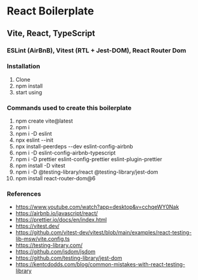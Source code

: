 # React Boilerplate
## Vite, React, TypeScript
### ESLint (AirBnB), Vitest (RTL + Jest-DOM), React Router Dom

### Installation

1. Clone
2. npm install
3. start using

### Commands used to create this boilerplate

1. npm create vite@latest
2. npm i
3. npm i -D eslint
4. npx eslint --init
5. npx install-peerdeps --dev eslint-config-airbnb
6. npm i -D eslint-config-airbnb-typescript
7. npm i -D prettier eslint-config-prettier eslint-plugin-prettier
8. npm install -D vitest
9. npm i -D @testing-library/react @testing-library/jest-dom
10. npm install react-router-dom@6


### References

- https://www.youtube.com/watch?app=desktop&v=cchqeWY0Nak
- https://airbnb.io/javascript/react/
- https://prettier.io/docs/en/index.html
- https://vitest.dev/
- https://github.com/vitest-dev/vitest/blob/main/examples/react-testing-lib-msw/vite.config.ts
- https://testing-library.com/
- https://github.com/jsdom/jsdom
- https://github.com/testing-library/jest-dom
- https://kentcdodds.com/blog/common-mistakes-with-react-testing-library
